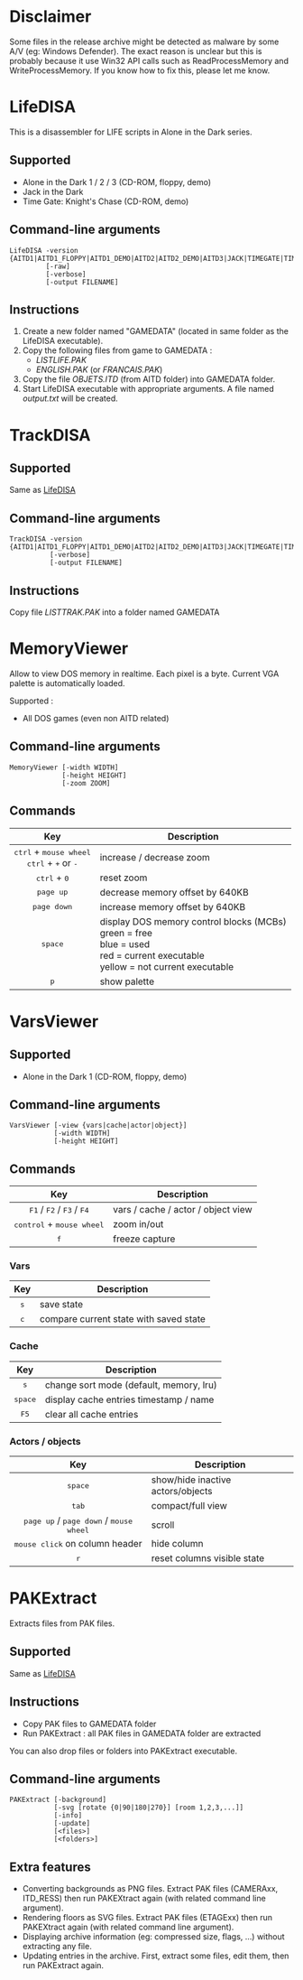 # Disclaimer
Some files in the release archive might be detected as malware by some A/V (eg: Windows Defender). The exact reason is unclear but this is probably because it use Win32 API calls such as ReadProcessMemory and WriteProcessMemory. If you know how to fix this, please let me know.

# LifeDISA

This is a disassembler for LIFE scripts in Alone in the Dark series.

## Supported
* Alone in the Dark 1 / 2 / 3 (CD-ROM, floppy, demo)
* Jack in the Dark
* Time Gate: Knight's Chase (CD-ROM, demo)

## Command-line arguments
```
LifeDISA -version {AITD1|AITD1_FLOPPY|AITD1_DEMO|AITD2|AITD2_DEMO|AITD3|JACK|TIMEGATE|TIMEGATE_DEMO}
         [-raw]  
         [-verbose] 
         [-output FILENAME]
```

## Instructions 

1. Create a new folder named "GAMEDATA" (located in same folder as the LifeDISA executable).
2. Copy the following files from game to GAMEDATA :
   - *LISTLIFE.PAK*
   - *ENGLISH.PAK* (or *FRANCAIS.PAK*)
3. Copy the file *OBJETS.ITD* (from AITD folder) into GAMEDATA folder.
4. Start LifeDISA executable with appropriate arguments. A file named *output.txt* will be created.

# TrackDISA

## Supported 
Same as [LifeDISA](#LifeDISA)

## Command-line arguments
```
TrackDISA -version {AITD1|AITD1_FLOPPY|AITD1_DEMO|AITD2|AITD2_DEMO|AITD3|JACK|TIMEGATE|TIMEGATE_DEMO}
          [-verbose] 
          [-output FILENAME]
```

## Instructions  

Copy file *LISTTRAK.PAK* into a folder named GAMEDATA

# MemoryViewer

Allow to view DOS memory in realtime. Each pixel is a byte.
Current VGA palette is automatically loaded.

Supported :
* All DOS games (even non AITD related)

## Command-line arguments
```
MemoryViewer [-width WIDTH]
             [-height HEIGHT]
             [-zoom ZOOM]
```

## Commands
| Key | Description |
| :-: | - |
| <kbd>ctrl</kbd> + <kbd>mouse wheel</kbd> <br> <kbd>ctrl</kbd> + <kbd>+</kbd> or <kbd>-</kbd>| increase / decrease zoom
| <kbd>ctrl</kbd> + <kbd>0</kbd> | reset zoom
| <kbd>page up</kbd> | decrease memory offset by 640KB
| <kbd>page down</kbd> | increase memory offset by 640KB
| <kbd>space</kbd> | display DOS memory control blocks (MCBs)<br>green = free<br>blue = used<br>red = current executable<br>yellow = not current executable
| <kbd>p</kbd> | show palette

# VarsViewer

## Supported
* Alone in the Dark 1 (CD-ROM, floppy, demo)

## Command-line arguments
```
VarsViewer [-view {vars|cache|actor|object}]
           [-width WIDTH]
           [-height HEIGHT]
```

## Commands 

| Key | Description |
| :-: | - |
| <kbd>F1</kbd> / <kbd>F2</kbd> / <kbd>F3</kbd> / <kbd>F4</kbd> | vars / cache / actor / object view
| <kbd>control</kbd> + <kbd>mouse wheel</kbd> | zoom in/out
| <kbd>f</kbd> | freeze capture

### Vars
| Key | Description |
| :-: | - |
| <kbd>s</kbd> | save state
| <kbd>c</kbd> | compare current state with saved state

### Cache
| Key | Description |
| :-: | - |
| <kbd>s</kbd> | change sort mode (default, memory, lru)
| <kbd>space</kbd> | display cache entries timestamp / name
| <kbd>F5</kbd> | clear all cache entries

### Actors / objects
| Key | Description |
| :-: | - |
| <kbd>space</kbd> | show/hide inactive actors/objects
| <kbd>tab</kbd> | compact/full view
| <kbd>page up</kbd> / <kbd>page down</kbd> / <kbd>mouse wheel</kbd> | scroll
| <kbd>mouse click</kbd> on column header | hide column
| <kbd>r</kbd> | reset columns visible state

# PAKExtract

Extracts files from PAK files.

## Supported
Same as [LifeDISA](#LifeDISA)

## Instructions
- Copy PAK files to GAMEDATA folder
- Run PAKExtract : all PAK files in GAMEDATA folder are extracted

You can also drop files or folders into PAKExtract executable.

## Command-line arguments
```
PAKExtract [-background]
           [-svg [rotate {0|90|180|270}] [room 1,2,3,...]]
           [-info]
           [-update]
           [<files>]
           [<folders>]
```

## Extra features
- Converting backgrounds as PNG files. Extract PAK files (CAMERAxx, ITD_RESS) then run PAKEXtract again (with related command line argument).
- Rendering floors as SVG files. Extract PAK files (ETAGExx) then run PAKEXtract again (with related command line argument).
- Displaying archive information (eg: compressed size, flags, ...) without extracting any file.
- Updating entries in the archive. First, extract some files, edit them, then run PAKExtract again.